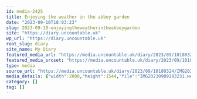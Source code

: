 ```yaml
---
id: media-2425
title: Enjoying the weather in the abbey garden
date: "2023-09-10T18:03:23"
slug: 2023-09-10-enjoyingtheweatherintheabbeygarden
site: "https://diary.uncountable.uk"
wp_url: "https://diary.uncountable.uk"
root_slug: diary
site_name: My Diary
featured_media_url: "https://media.uncountable.uk/diary/2023/09/10180324/IMG20230909183231.webp"
featured_media_srcset: "https://media.uncountable.uk/diary/2023/09/10180324/IMG20230909183231-300x232.webp 300w, https://media.uncountable.uk/diary/2023/09/10180324/IMG20230909183231-1024x791.webp 1024w, https://media.uncountable.uk/diary/2023/09/10180324/IMG20230909183231-150x150.webp 150w, https://media.uncountable.uk/diary/2023/09/10180324/IMG20230909183231-640x494.webp 640w, https://media.uncountable.uk/diary/2023/09/10180324/IMG20230909183231.webp 2000w"
type: media
source_url: "https://media.uncountable.uk/diary/2023/09/10180324/IMG20230909183231.webp"
media_details: {"width":2000,"height":1544,"file":"IMG20230909183231.webp","filesize":192752,"sizes":{"medium":{"file":"IMG20230909183231-300x232.webp","width":300,"height":232,"filesize":26490,"mime_type":"image/webp","source_url":"https://media.uncountable.uk/diary/2023/09/10180324/IMG20230909183231-300x232.webp"},"large":{"file":"IMG20230909183231-1024x791.webp","width":1024,"height":791,"filesize":249154,"mime_type":"image/webp","source_url":"https://media.uncountable.uk/diary/2023/09/10180324/IMG20230909183231-1024x791.webp"},"thumbnail":{"file":"IMG20230909183231-150x150.webp","width":150,"height":150,"filesize":8990,"mime_type":"image/webp","source_url":"https://media.uncountable.uk/diary/2023/09/10180324/IMG20230909183231-150x150.webp"},"mobwidth":{"file":"IMG20230909183231-640x494.webp","width":640,"height":494,"filesize":107994,"mime_type":"image/webp","source_url":"https://media.uncountable.uk/diary/2023/09/10180324/IMG20230909183231-640x494.webp"},"full":{"file":"IMG20230909183231.webp","width":2000,"height":1544,"mime_type":"image/webp","source_url":"https://media.uncountable.uk/diary/2023/09/10180324/IMG20230909183231.webp"}},"image_meta":{"aperture":"0","credit":"","camera":"","caption":"","created_timestamp":"0","copyright":"","focal_length":"0","iso":"0","shutter_speed":"0","title":"","orientation":"0","keywords":[]}}
category: []
tag: []
---
```


